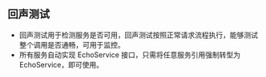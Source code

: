## 回声测试
* 回声测试用于检测服务是否可用，回声测试按照正常请求流程执行，能够测试整个调用是否通畅，可用于监控。
* 所有服务自动实现 EchoService 接口，只需将任意服务引用强制转型为 EchoService，即可使用。
